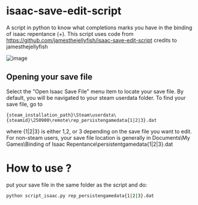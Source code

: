 # isaac-save-edit-script
A script in python to know what completions marks you have in the binding of isaac repentance (+).
This script uses code from https://github.com/jamesthejellyfish/isaac-save-edit-script
credits to jamesthejellyfish

![image](https://github.com/user-attachments/assets/38310994-6624-4e35-aa74-742d9992a929)

## Opening your save file
Select the "Open Isaac Save File" menu item to locate your save file. By default, you will be navigated to your steam userdata folder. To find your save file, go to 
```
{steam_installation_path}\Steam\userdata\{steamid}\250900\remote\rep_persistengamedata{1|2|3}.dat
```
where {1|2|3} is either 1,2, or 3 depending on the save file you want to edit.
For non-steam users, your save file location is generally in Documents\My Games\Binding of Isaac Repentance\persistentgamedata{1|2|3}.dat

# How to use ?
put your save file in the same folder as the script and do:
```bash
python script_isaac.py rep_persistengamedata{1|2|3}.dat
```


